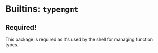 # Builtins: `typemgmt`

## Required!

This package is required as it's used by the shell for managing function
types.